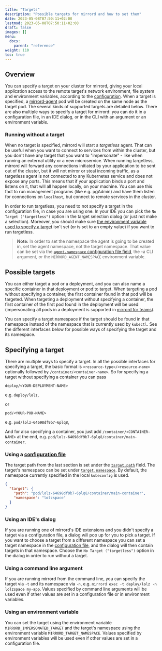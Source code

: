 ```yaml
---
title: "Targets"
description: "Possible targets for mirrord and how to set them"
date: 2023-05-08T07:50:11+02:00
lastmod: 2023-05-08T07:50:11+02:00
draft: false
images: []
menu:
  docs:
    parent: "reference"
weight: 110
toc: true
---
```


## Overview

You can specify a target on your cluster for mirrord, giving your local application
access to the remote target's network environment, file system and environment variables, according to the
[configuration](https://mirrord.dev/docs/overview/configuration/).
When a target is specified, a [mirrord-agent](/docs/overview/architecture/#mirrord-agent) pod will be created on the same
node as the target pod.
The several kinds of supported targets are detailed below. There are also multiple ways to specify a
target for mirrord: you can do it in a configuration file, in an IDE dialog, or in the CLI with an argument or an
environment variable.

### Running without a target

When no target is specified, mirrord will start a *targetless* agent. That can be useful when you want to connect to
services from within the cluster, but you don't have any target that you want to "impersonate" - like when running an external utility or a new microservice. When running
targetless, mirrord will forward any connections initiated by your application to be sent out of the cluster, but it
will not mirror or steal incoming traffic, as a targetless agent is not connected to any Kubernetes service and does not
expose any ports. This means that if your application binds a port and listens on it, that will all happen locally,
on your machine. You can use this fact to run management programs (like e.g. pgAdmin) and have them listen for
connections on `localhost`, but connect to remote services in the cluster.

In order to run targetless, you need to not specify a target in the configuration file, in case you are using one.
In your IDE you can pick the `No Target ("targetless")` option in the target selection dialog (or just not make a
selection).
Moreover, you should make sure [the environment variable used to specify a target](#using-an-environment-variable)
isn't set (or is set to an empty value) if you want to run targetless.

> **Note:** In order to set the namespace the agent is going to be created in, set the agent namespace, not the
> target namespace. That value can be set via the [`agent.namespace` configuration file field](https://mirrord.dev/docs/overview/configuration/#agent-namespace), the -a CLI argument,
> or the `MIRRORD_AGENT_NAMESPACE` environment variable.

## Possible targets

You can either target a pod or a deployment, and you can also name a specific container in that deployment or pod to
target. When targeting a pod without specifying a container, the first container found in that pod will be targeted.
When targeting a deployment without specifying a container, the first container of the first pod found in the
deployment will be used (impersonating all pods in a deployment is supported in [mirrord for teams](https://metalbear.co/#waitlist-form)).

You can specify a target namespace if the target should be found in that namespace instead of the namespace that is
currently used by `kubectl`. See the different interfaces below for possible ways of specifying the target and its
namespace.

## Specifying a target

There are multiple ways to specify a target.
In all the possible interfaces for specifying a target, the basic format is `<resource-type>/<resource-name>`
optionally followed by `/container/<container-name>`. So for specifying a target without specifying a container you
can pass

```
deploy/<YOUR-DEPLOYMENT-NAME>
```
e.g. `deploy/lolz`,

or
```
pod/<YOUR-POD-NAME>
```
e.g. `pod/lolz-64698df9b7-6plq8`,


And for also specifying a container, you just add `/container/<CONTAINER-NAME>` at the end, e.g.
`pod/lolz-64698df9b7-6plq8/container/main-container`.

### Using a [configuration file](https://mirrord.dev/docs/overview/configuration/)

The target path from the last section is set under the
[`target.path`](https://mirrord.dev/docs/overview/configuration/#target-path) field. The target's namespace can be set
under [`target.namespace`](https://mirrord.dev/docs/overview/configuration/#target-namespace). By default, the namespace
currently specified in the local `kubeconfig` is used.

```json
{
  "target": {
    "path": "pod/lolz-64698df9b7-6plq8/container/main-container",
    "namespace": "lolzspace"
  }
}
```

### Using an IDE's dialog

If you are running one of mirrord's IDE extensions and you didn't specify a target via a
configuration file, a dialog will pop up for you to pick a target. If you want to choose a target from a different
namespace you can set a target namespace in the
[configuration file](#using-a-configuration-file), and the dialog will then contain targets in that
namespace.
Choose the `No Target ("targetless")` option in the dialog in order to run without a target.

### Using a command line argument

If you are running mirrord from the command line, you can specify the target via `-t` and its namespace via `-n`,
e.g. `mirrord exec -t deploy/lolz -n lolzspace my-app`. Values specified by command line arguments will be used even
if other values are set in a configuration file or in environment variables.

### Using an environment variable

You can set the target using the environment variable `MIRRORD_IMPERSONATED_TARGET` and the target's namespace using
the environment variable `MIRRORD_TARGET_NAMESPACE`. Values specified by environment variables will be used even if
other values are set in a configuration file.
